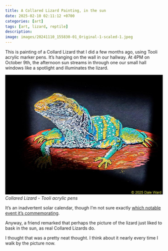 ```yaml
---
title: A Collared Lizard Painting, in the sun
date: 2025-02-10 02:11:12 +0700
categories: [art]
tags: [art, lizard, reptile]    
description:
image: images/20241110_155830-01_Original-1-scaled-1.jpeg
---
```

This is painting of a Collard Lizard that I did a few months ago, using Tooli acrylic marker pens. It’s hanging on the wall in our hallway. At 4PM on October 9th, the afternoon sun streams in through one our small hall windows like a spotlight and illuminates the lizard.

![Desert Tortoise painting](images/20241110_155830-01_Original-1-scaled-1.jpeg "Collared Lizard painting")
*Collared Lizard - Tooli acrylic pens*


It’s an inadvertent solar calendar, though I’m not sure exactly <a href="https://en.wikipedia.org/wiki/October_9" target="_blank">which notable event it’s commemorating</a>.

Anyway, a friend remarked that perhaps the picture of the lizard just liked to bask in the sun, as real Collared Lizards do.

I thought that was a pretty neat thought. I think about it nearly every time I walk by the picture now.